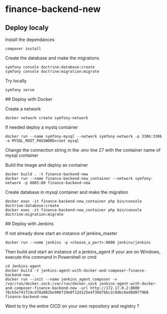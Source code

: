 # finance-backend-new

## Deploy localy
Install the dependances
```
composer install
```

Create the database and make the migrations
```
symfony console doctrine:database:create
symfony console doctrine:migration:migrate
```

Try locally
```
symfony serve
```

## Deploy with Docker

Create a network
```
docker network create symfony-network
```

If needed deploy a myslq container
```
docker run --name symfony-mysql --network symfony-network -p 3306:3306 -e MYSQL_ROOT_PASSWORD=root mysql
```

Change the connection string in the .env line 27 with the container name of mysql container

Build the image and deploy as container
```
docker build . -t finance-backend-new
docker run --name finance-backend-new_container --network symfony-network -p 8085:80 finance-backend-new
```

Create database in mysql container and make the migration
```
docker exec -it finance-backend-new_container php bin/console doctrine:database:create
docker exec -it finance-backend-new_container php bin/console doctrine:migration:migrate
```

## Deploy with Jenkins

If not already done start an instance of jenkins_master
```
docker run --name jenkins -p <choose_a_port>:8080 jenkins/jenkins
```

Then build and start an instance of a jenkins_agent
If your are on Windows, execute this command in Powershell or cmd
```
cd Jenkins-agent
docker build -t jenkins-agent-with-docker-and-composer-finance-backend-new .
docker run --init --name jenkins_agent_composer -v /var/run/docker.sock:/var/run/docker.sock jenkins-agent-with-docker-and-composer-finance-backend-new -url http://172.17.0.2:8080 76cb5e741f24cd78a082be906f29e0f12d125e4f3667bbc2c0dbc6ed8d077968 finance-backend-new
```

Want to try the entire CICD on your own repository and registry ?